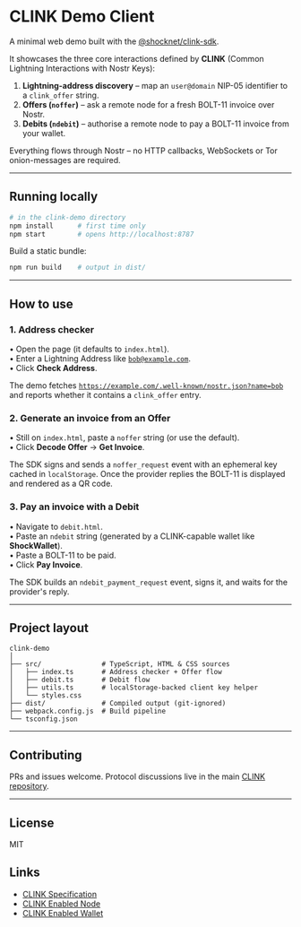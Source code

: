 # CLINK Demo Client

A minimal web demo built with the [@shocknet/clink-sdk](https://www.npmjs.com/package/@shocknet/clink-sdk).

It showcases the three core interactions defined by **CLINK** (Common Lightning Interactions with Nostr Keys):

1. **Lightning-address discovery** – map an <code>user@domain</code> NIP-05 identifier to a <code>clink_offer</code> string.
2. **Offers (`noffer`)** – ask a remote node for a fresh BOLT-11 invoice over Nostr.
3. **Debits (`ndebit`)** – authorise a remote node to pay a BOLT-11 invoice from your wallet.

Everything flows through Nostr – no HTTP callbacks, WebSockets or Tor onion-messages are required.

---

## Running locally

```bash
# in the clink-demo directory
npm install      # first time only
npm start        # opens http://localhost:8787
```

Build a static bundle:

```bash
npm run build    # output in dist/
```

---

## How to use

### 1. Address checker

• Open the page (it defaults to <code>index.html</code>).  
• Enter a Lightning Address like <code>bob@example.com</code>.  
• Click **Check Address**.  

The demo fetches <code>https://example.com/.well-known/nostr.json?name=bob</code> and reports whether it contains a `clink_offer` entry.

### 2. Generate an invoice from an **Offer**

• Still on <code>index.html</code>, paste a `noffer` string (or use the default).  
• Click **Decode Offer** → **Get Invoice**.  

The SDK signs and sends a `noffer_request` event with an ephemeral key cached in `localStorage`. Once the provider replies the BOLT-11 is displayed and rendered as a QR code.

### 3. Pay an invoice with a **Debit**

• Navigate to <code>debit.html</code>.  
• Paste an `ndebit` string (generated by a CLINK-capable wallet like **ShockWallet**).  
• Paste a BOLT-11 to be paid.  
• Click **Pay Invoice**.

The SDK builds an `ndebit_payment_request` event, signs it, and waits for the provider's reply.

---

## Project layout

```
clink-demo
│
├── src/               # TypeScript, HTML & CSS sources
│   ├── index.ts       # Address checker + Offer flow
│   ├── debit.ts       # Debit flow
│   ├── utils.ts       # localStorage-backed client key helper
│   └── styles.css
├── dist/              # Compiled output (git-ignored)
├── webpack.config.js  # Build pipeline
└── tsconfig.json
```

---

## Contributing

PRs and issues welcome. Protocol discussions live in the main [CLINK repository](https://github.com/shocknet/clink).

---

## License

MIT

## Links

- [CLINK Specification](https://github.com/shocknet/clink)
- [CLINK Enabled Node](https://github.com/shocknet/Lightning.Pub)
- [CLINK Enabled Wallet](https://shockwallet.app)
